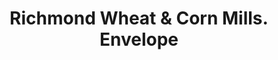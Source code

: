 ---
doi: 10.7916/D85B1DGN
date_other: '1896'
date_other_textual: '1896'
form: printed ephemera
genre:
- Envelopes
name:
- Richmond Wheat & Corn Mills
object_in_context_url: https://biggert.cul.columbia.edu/items/view/ave_biggert_00298
subject_hierarchical_geographic:
- Richmond, Indiana, United States
subject_name:
- Richmond Wheat & Corn Mills
title: Richmond Wheat & Corn Mills. Envelope
sort_title: Richmond Wheat & Corn Mills. Envelope
call_number: ave_biggert_00298
coordinates:
- 39.83027777777778,-84.89055555555557
pid: ave_biggert_00298
identifiers: ave_biggert_00298
thumbnail: https://derivativo-3.library.columbia.edu/iiif/2/ldpd:344227/full/!256,256/0/native.jpg
permalink: "/biggert/ave_biggert_00298/"
layout: iiif-image-page
---